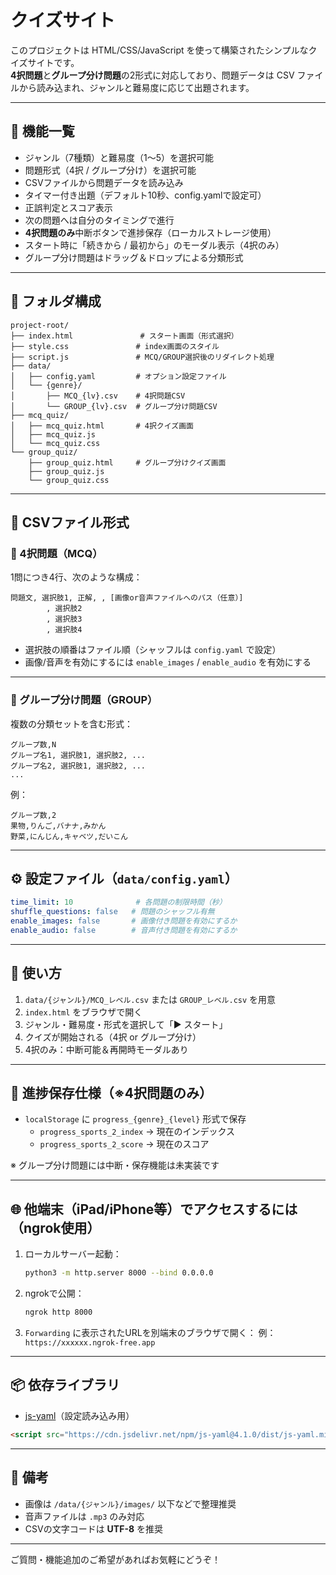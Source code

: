 # クイズサイト

このプロジェクトは HTML/CSS/JavaScript を使って構築されたシンプルなクイズサイトです。  
**4択問題**と**グループ分け問題**の2形式に対応しており、問題データは CSV ファイルから読み込まれ、ジャンルと難易度に応じて出題されます。

---

## 🔧 機能一覧

- ジャンル（7種類）と難易度（1〜5）を選択可能
- 問題形式（4択 / グループ分け）を選択可能
- CSVファイルから問題データを読み込み
- タイマー付き出題（デフォルト10秒、config.yamlで設定可）
- 正誤判定とスコア表示
- 次の問題へは自分のタイミングで進行
- **4択問題のみ**中断ボタンで進捗保存（ローカルストレージ使用）
- スタート時に「続きから / 最初から」のモーダル表示（4択のみ）
- グループ分け問題はドラッグ＆ドロップによる分類形式

---

## 📁 フォルダ構成

```
project-root/
├── index.html               # スタート画面（形式選択）
├── style.css               # index画面のスタイル
├── script.js               # MCQ/GROUP選択後のリダイレクト処理
├── data/
│   ├── config.yaml         # オプション設定ファイル
│   └── {genre}/
│       ├── MCQ_{lv}.csv    # 4択問題CSV
│       └── GROUP_{lv}.csv  # グループ分け問題CSV
├── mcq_quiz/
│   ├── mcq_quiz.html       # 4択クイズ画面
│   ├── mcq_quiz.js
│   └── mcq_quiz.css
└── group_quiz/
    ├── group_quiz.html     # グループ分けクイズ画面
    ├── group_quiz.js
    └── group_quiz.css
```

---

## 📄 CSVファイル形式

### 🔹 4択問題（MCQ）

1問につき4行、次のような構成：

```
問題文, 選択肢1, 正解, , [画像or音声ファイルへのパス（任意）]
        , 選択肢2
        , 選択肢3
        , 選択肢4
```

- 選択肢の順番はファイル順（シャッフルは `config.yaml` で設定）
- 画像/音声を有効にするには `enable_images` / `enable_audio` を有効にする

---

### 🔹 グループ分け問題（GROUP）

複数の分類セットを含む形式：

```
グループ数,N
グループ名1, 選択肢1, 選択肢2, ...
グループ名2, 選択肢1, 選択肢2, ...
...
```

例：

```
グループ数,2
果物,りんご,バナナ,みかん
野菜,にんじん,キャベツ,だいこん
```

---

## ⚙️ 設定ファイル（`data/config.yaml`）

```yaml
time_limit: 10              # 各問題の制限時間（秒）
shuffle_questions: false   # 問題のシャッフル有無
enable_images: false       # 画像付き問題を有効にするか
enable_audio: false        # 音声付き問題を有効にするか
```

---

## 🚀 使い方

1. `data/{ジャンル}/MCQ_レベル.csv` または `GROUP_レベル.csv` を用意
2. `index.html` をブラウザで開く
3. ジャンル・難易度・形式を選択して「▶ スタート」
4. クイズが開始される（4択 or グループ分け）
5. 4択のみ：中断可能＆再開時モーダルあり

---

## 💾 進捗保存仕様（※4択問題のみ）

- `localStorage` に `progress_{genre}_{level}` 形式で保存
  - `progress_sports_2_index` → 現在のインデックス
  - `progress_sports_2_score` → 現在のスコア

※ グループ分け問題には中断・保存機能は未実装です

---

## 🌐 他端末（iPad/iPhone等）でアクセスするには（ngrok使用）

1. ローカルサーバー起動：
   ```bash
   python3 -m http.server 8000 --bind 0.0.0.0
   ```

2. ngrokで公開：
   ```bash
   ngrok http 8000
   ```

3. `Forwarding` に表示されたURLを別端末のブラウザで開く：
   例：`https://xxxxxx.ngrok-free.app`

---

## 📦 依存ライブラリ

- [js-yaml](https://github.com/nodeca/js-yaml)（設定読み込み用）

```html
<script src="https://cdn.jsdelivr.net/npm/js-yaml@4.1.0/dist/js-yaml.min.js"></script>
```

---

## 📝 備考

- 画像は `/data/{ジャンル}/images/` 以下などで整理推奨
- 音声ファイルは `.mp3` のみ対応
- CSVの文字コードは **UTF-8** を推奨

---

ご質問・機能追加のご希望があればお気軽にどうぞ！
